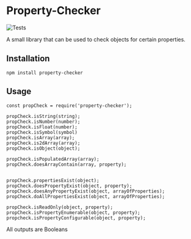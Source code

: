 # Property-Checker

![Tests](https://github.com/unmonk/property-checker/workflows/Test%20Package/badge.svg?branch=master)

A small library that can be used to check objects for certain properties.

## Installation

`npm install property-checker`

## Usage

    const propCheck = require('property-checker');

    propCheck.isString(string);
    propCheck.isNumber(number);
    propCheck.isFloat(number);
    propCheck.isSymbol(symbol)
    propCheck.isArray(array);
    propCheck.is2dArray(array);
    propCheck.isObject(object);

    propCheck.isPopulatedArray(array);
    propCheck.doesArrayContain(array, property);


    propCheck.propertiesExist(object);
    propCheck.doesPropertyExist(object, property);
    propCheck.doesAnyPropertyExist(object, arrayOfProperties);
    propCheck.doAllPropertiesExist(object, arrayOfProperties);

    propCheck.isReadOnly(object, property);
    propCheck.isPropertyEnumerable(object, property);
    propcheck.isPropertyConfigurable(object, property);

All outputs are Booleans
